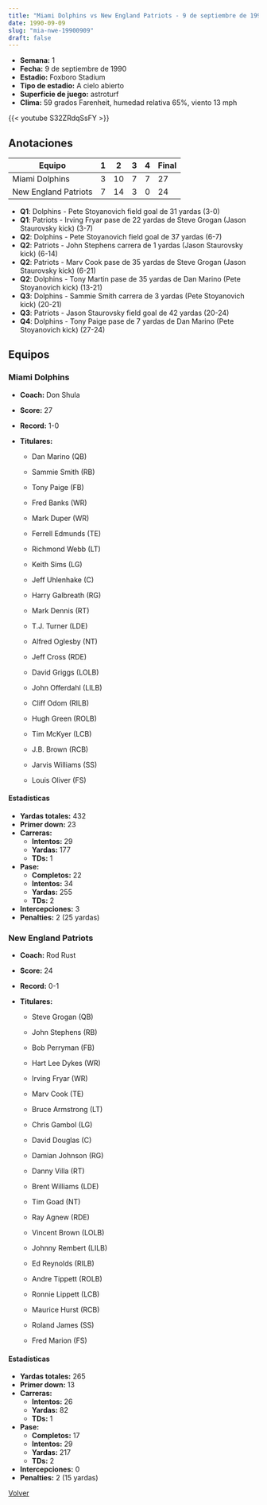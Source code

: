 ```yaml
---
title: "Miami Dolphins vs New England Patriots - 9 de septiembre de 1990"
date: 1990-09-09
slug: "mia-nwe-19900909"
draft: false
---
```


- **Semana:** 1
- **Fecha:** 9 de septiembre de 1990
- **Estadio:** Foxboro Stadium
- **Tipo de estadio:** A cielo abierto
- **Superficie de juego:** astroturf
- **Clima:** 59 grados Farenheit, humedad relativa 65%, viento 13 mph


{{< youtube S32ZRdqSsFY >}}


## Anotaciones
| Equipo | 1 | 2 | 3 | 4 | Final |
|--------|---|---|---|---|-------|
| Miami Dolphins  | 3 | 10 | 7 | 7  | 27 |
| New England Patriots  | 7 | 14 | 3 | 0  | 24 |
- **Q1**: Dolphins - Pete Stoyanovich field goal de 31 yardas (3-0)
- **Q1**: Patriots - Irving Fryar pase de 22 yardas de Steve Grogan (Jason Staurovsky kick) (3-7)
- **Q2**: Dolphins - Pete Stoyanovich field goal de 37 yardas (6-7)
- **Q2**: Patriots - John Stephens carrera de 1 yardas (Jason Staurovsky kick) (6-14)
- **Q2**: Patriots - Marv Cook pase de 35 yardas de Steve Grogan (Jason Staurovsky kick) (6-21)
- **Q2**: Dolphins - Tony Martin pase de 35 yardas de Dan Marino (Pete Stoyanovich kick) (13-21)
- **Q3**: Dolphins - Sammie Smith carrera de 3 yardas (Pete Stoyanovich kick) (20-21)
- **Q3**: Patriots - Jason Staurovsky field goal de 42 yardas (20-24)
- **Q4**: Dolphins - Tony Paige pase de 7 yardas de Dan Marino (Pete Stoyanovich kick) (27-24)


## Equipos


### Miami Dolphins
* **Coach:** Don Shula
* **Score:** 27
* **Record:** 1-0
* **Titulares:** 

  * Dan Marino (QB) 

  * Sammie Smith (RB) 

  * Tony Paige (FB) 

  * Fred Banks (WR) 

  * Mark Duper (WR) 

  * Ferrell Edmunds (TE) 

  * Richmond Webb (LT) 

  * Keith Sims (LG) 

  * Jeff Uhlenhake (C) 

  * Harry Galbreath (RG) 

  * Mark Dennis (RT) 

  * T.J. Turner (LDE) 

  * Alfred Oglesby (NT) 

  * Jeff Cross (RDE) 

  * David Griggs (LOLB) 

  * John Offerdahl (LILB) 

  * Cliff Odom (RILB) 

  * Hugh Green (ROLB) 

  * Tim McKyer (LCB) 

  * J.B. Brown (RCB) 

  * Jarvis Williams (SS) 

  * Louis Oliver (FS) 

#### Estadísticas
* **Yardas totales:** 432
* **Primer down:** 23
* **Carreras:**
  * **Intentos:** 29
  * **Yardas:** 177
  * **TDs:** 1
* **Pase:**
  * **Completos:** 22
  * **Intentos:** 34
  * **Yardas:** 255
  * **TDs:** 2
* **Intercepciones:** 3
* **Penalties:** 2 (25 yardas)

### New England Patriots
* **Coach:** Rod Rust
* **Score:** 24
* **Record:** 0-1
* **Titulares:** 

  * Steve Grogan (QB) 

  * John Stephens (RB) 

  * Bob Perryman (FB) 

  * Hart Lee Dykes (WR) 

  * Irving Fryar (WR) 

  * Marv Cook (TE) 

  * Bruce Armstrong (LT) 

  * Chris Gambol (LG) 

  * David Douglas (C) 

  * Damian Johnson (RG) 

  * Danny Villa (RT) 

  * Brent Williams (LDE) 

  * Tim Goad (NT) 

  * Ray Agnew (RDE) 

  * Vincent Brown (LOLB) 

  * Johnny Rembert (LILB) 

  * Ed Reynolds (RILB) 

  * Andre Tippett (ROLB) 

  * Ronnie Lippett (LCB) 

  * Maurice Hurst (RCB) 

  * Roland James (SS) 

  * Fred Marion (FS) 

#### Estadísticas
* **Yardas totales:** 265
* **Primer down:** 13
* **Carreras:**
  * **Intentos:** 26
  * **Yardas:** 82
  * **TDs:** 1
* **Pase:**
  * **Completos:** 17
  * **Intentos:** 29
  * **Yardas:** 217
  * **TDs:** 2
* **Intercepciones:** 0
* **Penalties:** 2 (15 yardas)


[Volver](/historia/1990)
